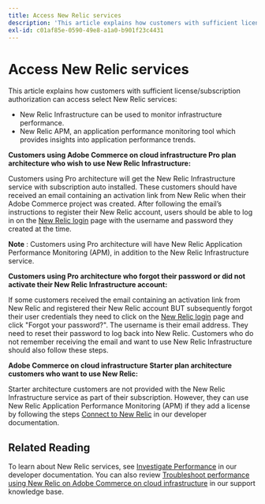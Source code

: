 ```yaml
---
title: Access New Relic services
description: 'This article explains how customers with sufficient license/subscription authorization can access select New Relic services:'
exl-id: c01af85e-0590-49e8-a1a0-b901f23c4431
---
```

# Access New Relic services

This article explains how customers with sufficient license/subscription authorization can access select New Relic services:

* New Relic Infrastructure can be used to monitor infrastructure performance.
* New Relic APM, an application performance monitoring tool which provides insights into application performance trends.

 **Customers using Adobe Commerce on cloud infrastructure Pro plan architecture who wish to use New Relic Infrastructure:**

 Customers using Pro architecture will get the New Relic Infrastructure service with subscription auto installed. These customers should have received an email containing an activation link from New Relic when their Adobe Commerce project was created. After following the email’s instructions to register their New Relic account, users should be able to log in on the [New Relic login](https://login.newrelic.com/login) page with the username and password they created at the time.

 **Note** : Customers using Pro architecture will have New Relic Application Performance Monitoring (APM), in addition to the New Relic Infrastructure service.

 **Customers using Pro architecture who forgot their password or did not activate their New Relic Infrastructure account:**

 If some customers received the email containing an activation link from New Relic and registered their New Relic account BUT subsequently forgot their user credentials they need to click on the [New Relic login](https://login.newrelic.com/login) page and click "Forgot your password?". The username is their email address. They need to reset their password to log back into New Relic. Customers who do not remember receiving the email and want to use New Relic Infrastructure should also follow these steps.

 **Adobe Commerce on cloud infrastructure Starter plan architecture customers who want to use New Relic:**

 Starter architecture customers are not provided with the New Relic Infrastructure service as part of their subscription. However, they can use New Relic Application Performance Monitoring (APM) if they add a license by following the steps [Connect to New Relic](https://experienceleague.adobe.com/en/docs/commerce-cloud-service/user-guide/monitor/new-relic/new-relic-service) in our developer documentation.

## Related Reading

To learn about New Relic services, see [Investigate Performance](https://experienceleague.adobe.com/en/docs/commerce-cloud-service/user-guide/monitor/new-relic/new-relic-service) in our developer documentation. You can also review [Troubleshoot performance using New Relic on Adobe Commerce on cloud infrastructure](/help/troubleshooting/miscellaneous/troubleshoot-performance-using-new-relic-on-magento-commerce.md) in our support knowledge base.
